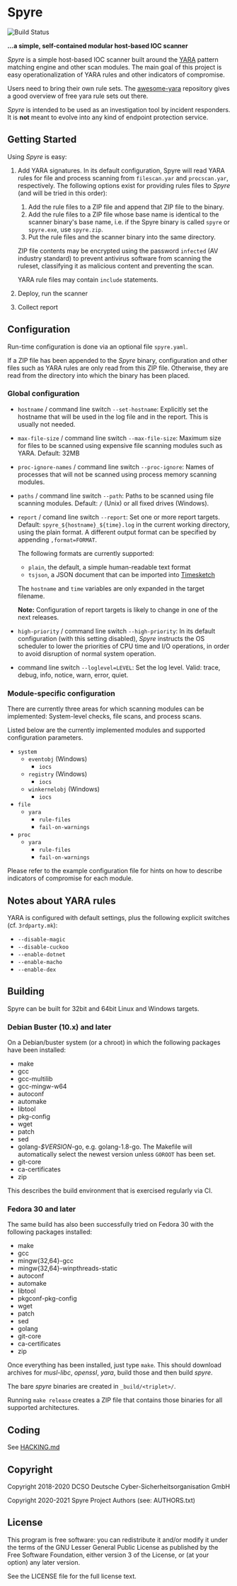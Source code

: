 # Spyre

![Build Status](https://github.com/spyre-project/spyre/actions/workflows/go.yml/badge.svg)

**...a simple, self-contained modular host-based IOC scanner**

_Spyre_ is a simple host-based IOC scanner built around the
[YARA](https://github.com/VirusTotal/yara) pattern matching engine and
other scan modules. The main goal of this project is easy
operationalization of YARA rules and other indicators of compromise.

Users need to bring their own rule sets. The
[awesome-yara](https://github.com/InQuest/awesome-yara) repository gives
a good overview of free yara rule sets out there.

_Spyre_ is intended to be used as an investigation tool by incident
responders. It is **not** meant to evolve into any kind of endpoint
protection service.

## Getting Started

Using _Spyre_ is easy:

1. Add YARA signatures. In its default configuration, Spyre will read
   YARA rules for file and process scanning from `filescan.yar` and
   `procscan.yar`, respectively. The following options exist for
   providing rules files to _Spyre_ (and will be tried in this order):
    1. Add the rule files to a ZIP file and append that ZIP file to
	   the binary.
    2. Add the rule files to a ZIP file whose base name is identical
       to the scanner binary's base name, i.e. if the Spyre binary is
       called `spyre` or `spyre.exe`, use `spyre.zip`.
    3. Put the rule files and the scanner binary into the same
       directory.

   ZIP file contents may be encrypted using the password `infected`
   (AV industry standard) to prevent antivirus software from scanning
   the ruleset, classifying it as malicious content and preventing the
   scan.

   YARA rule files may contain `include` statements.
2. Deploy, run the scanner
3. Collect report

## Configuration

Run-time configuration is done via an optional file `spyre.yaml`.

If a ZIP file has been appended to the _Spyre_ binary, configuration
and other files such as YARA rules are only read from this ZIP file.
Otherwise, they are read from the directory into which the binary has
been placed.

### Global configuration

- `hostname` / command line switch `--set-hostname`: Explicitly set
  the hostname that will be used in the log file and in the report.
  This is usually not needed.
- `max-file-size` / command line switch `--max-file-size`: Maximum
  size for files to be scanned using expensive file scanning modules
  such as YARA. Default: 32MB
- `proc-ignore-names` / command line switch `--proc-ignore`: Names of
  processes that will not be scanned using process memory scanning
  modules.
- `paths` / command line switch `--path`: Paths to be scanned using
  file scanning modules. Default: `/` (Unix) or all fixed drives
  (Windows).
- `report` / comand line switch `--report`: Set one or more report
  targets. Default: `spyre_${hostname}_${time}.log` in the current
  working directory, using the plain format. A different output format
  can be specified by appending `,format=FORMAT`.

  The following formats are currently supported:
  - `plain`, the default, a simple human-readable text format
  - `tsjson`, a JSON document that can be imported into
    [Timesketch](https://github.com/google/timesketch)

  The `hostname` and `time` variables are only expanded in the target
  filename.

  **Note:** Configuration of report targets is likely to change in one
  of the next releases.
- `high-priority` / command line switch `--high-priority`: In its
  default configuration (with this setting disabled), _Spyre_
  instructs the OS scheduler to lower the priorities of CPU time and
  I/O operations, in order to avoid disruption of normal system
  operation.
- command line switch `--loglevel=LEVEL`: Set the log level. Valid:
  trace, debug, info, notice, warn, error, quiet.

### Module-specific configuration

There are currently three areas for which scanning modules can be
implemented: System-level checks, file scans, and process scans.

Listed below are the currently implemented modules and supported
configuration parameters.

- `system`
  - `eventobj` (Windows)
	- `iocs`
  - `registry` (Windows)
	- `iocs`
  - `winkernelobj` (Windows)
    - `iocs`
- `file`
  - `yara`
	- `rule-files`
	- `fail-on-warnings`
- `proc`
  - `yara`
	- `rule-files`
	- `fail-on-warnings`

Please refer to the example configuration file for hints on how to
describe indicators of compromise for each module.

## Notes about YARA rules

YARA is configured with default settings, plus the following explicit
switches (cf. `3rdparty.mk`):

- `--disable-magic`
- `--disable-cuckoo`
- `--enable-dotnet`
- `--enable-macho`
- `--enable-dex`

## Building

Spyre can be built for 32bit and 64bit Linux and Windows targets.

### Debian Buster (10.x) and later

On a Debian/buster system (or a chroot) in which the following packages
have been installed:

- make
- gcc
- gcc-multilib
- gcc-mingw-w64
- autoconf
- automake
- libtool
- pkg-config
- wget
- patch
- sed
- golang-_$VERSION_-go, e.g. golang-1.8-go. The Makefile will
  automatically select the newest version unless `GOROOT` has been
  set.
- git-core
- ca-certificates
- zip

This describes the build environment that is exercised regularly via
CI.

### Fedora 30 and later

The same build has also been successfully tried on Fedora 30 with the
following packages installed:

- make
- gcc
- mingw{32,64}-gcc
- mingw{32,64}-winpthreads-static
- autoconf
- automake
- libtool
- pkgconf-pkg-config
- wget
- patch
- sed
- golang
- git-core
- ca-certificates
- zip

Once everything has been installed, just type `make`. This should
download archives for _musl-libc_, _openssl_, _yara_, build those and
then build _spyre_.

The bare _spyre_ binaries are created in `_build/<triplet>/`.

Running `make release` creates a ZIP file that contains those binaries
for all supported architectures.

## Coding

See [HACKING.md](HACKING.md)

## Copyright

Copyright 2018-2020 DCSO Deutsche Cyber-Sicherheitsorganisation GmbH

Copyright 2020-2021 Spyre Project Authors (see: AUTHORS.txt)

## License

This program is free software: you can redistribute it and/or modify
it under the terms of the GNU Lesser General Public License as
published by the Free Software Foundation, either version 3 of the
License, or (at your option) any later version.

See the LICENSE file for the full license text.
